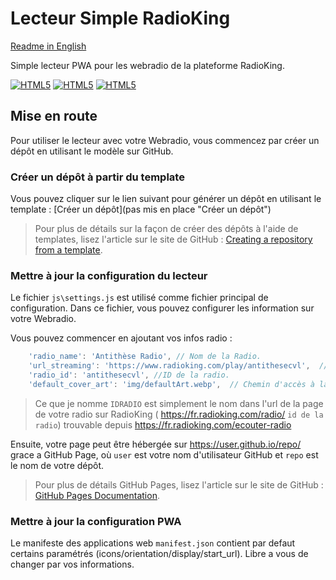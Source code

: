 # Lecteur Simple RadioKing
[Readme in English](ReadmeEN.md "Because French sucks :P")

Simple lecteur PWA pour les webradio de la plateforme RadioKing.

[![HTML5](https://img.shields.io/badge/HTML-FF4500?style=for-the-badge&logo=html5&logoColor=white)](#) [![HTML5](https://img.shields.io/badge/CSS-0077B5?&style=for-the-badge&logo=css3&logoColor=white)](#) [![HTML5](https://img.shields.io/badge/JavaScript-323330?style=for-the-badge&logo=javascript&logoColor=F7DF1E)](#)
## Mise en route
Pour utiliser le lecteur avec votre Webradio, vous commencez par créer un dépôt en utilisant le modèle sur GitHub.
### Créer un dépôt à partir du template
Vous pouvez cliquer sur le lien suivant pour générer un dépôt en utilisant le template : [Créer un dépôt](pas mis en place "Créer un dépôt")
> Pour plus de détails sur la façon de créer des dépôts à l'aide de templates, lisez l'article sur le site de GitHub : [Creating a repository from a template](https://docs.github.com/en/repositories/creating-and-managing-repositories/creating-a-repository-from-a-template "Creating a repository from a template").

### Mettre à jour la configuration du lecteur
Le fichier `js\settings.js` est utilisé comme fichier principal de configuration. Dans ce fichier, vous pouvez configurer les information sur votre Webradio.

Vous pouvez commencer en ajoutant vos infos radio :
```javascript
	'radio_name': 'Antithèse Radio', // Nom de la Radio.
	'url_streaming': 'https://www.radioking.com/play/antithesecvl',  // URL du flux, eg: https://www.radioking.com/play/IDRADIO
	'radio_id': 'antithesecvl', //ID de la radio.
	'default_cover_art': 'img/defaultArt.webp',  // Chemin d'accès à la couverture par défaut.
```
> Ce que je nomme `IDRADIO` est simplement le nom dans l'url de la page de votre radio sur RadioKing
( https://fr.radioking.com/radio/ `id de la radio`) trouvable depuis https://fr.radioking.com/ecouter-radio

Ensuite, votre page peut être hébergée sur https://user.github.io/repo/ grace a GitHub Page, où `user` est votre nom d'utilisateur GitHub et `repo` est le nom de votre dépôt.
> Pour plus de détails GitHub Pages, lisez l'article sur le site de GitHub : [GitHub Pages Documentation](https://docs.github.com/en/pages "GitHub Pages Documentation").

### Mettre à jour la configuration PWA
Le manifeste des applications web `manifest.json` contient par defaut certains paramétrés (icons/orientation/display/start_url). Libre a vous de changer par vos informations.
